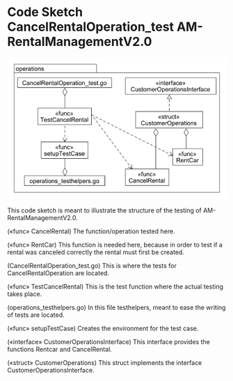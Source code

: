 # Code Sketch CancelRentalOperation_test AM-RentalManagementV2.0
![image](../figures/cs_cancel_rental_operation_test.png)

This code sketch is meant to illustrate the structure of the testing of AM-RentalManagementV2.0.

(«func» CancelRental) The function/operation tested here.

(«func» RentCar) This function is needed here, because in order to test if a rental was canceled correctly the rental must first be created.

(CancelRentalOperation_test.go) This is where the tests for CancelRentalOperation are located.

(«func» TestCancelRental) This is the test function where the actual testing takes place.

(operations_testhelpers.go) In this file testhelpers, meant to ease the writing of tests are located.

(«func» setupTestCase) Creates the environment for the test case.

(«interface» CustomerOperationsInterface) This interface provides the functions Rentcar and CancelRental.

(«struct» CustomerOperations) This struct implements the interface CustomerOperationsInterface.